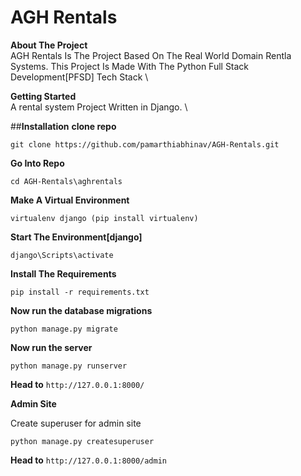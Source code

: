 # AGH Rentals

**About The Project** \
AGH Rentals Is The Project Based On The Real World Domain Rentla Systems. This Project Is Made With The Python Full Stack Development[PFSD] Tech Stack \

**Getting Started** \
A rental system Project Written in Django. \

##**Installation**
**clone repo**

	git clone https://github.com/pamarthiabhinav/AGH-Rentals.git
	

**Go Into Repo**

	
	cd AGH-Rentals\aghrentals
	

**Make A Virtual Environment**

	
	virtualenv django (pip install virtualenv)
	

**Start The Environment[django]**
	
	django\Scripts\activate
	

**Install The Requirements**
	
	pip install -r requirements.txt
	

**Now run the database migrations**
	
	python manage.py migrate
	

**Now run the server**
	
	python manage.py runserver
	

**Head to** `http://127.0.0.1:8000/`


**Admin Site**

Create superuser for admin site

	
	python manage.py createsuperuser
	
	
**Head to** `http://127.0.0.1:8000/admin`
